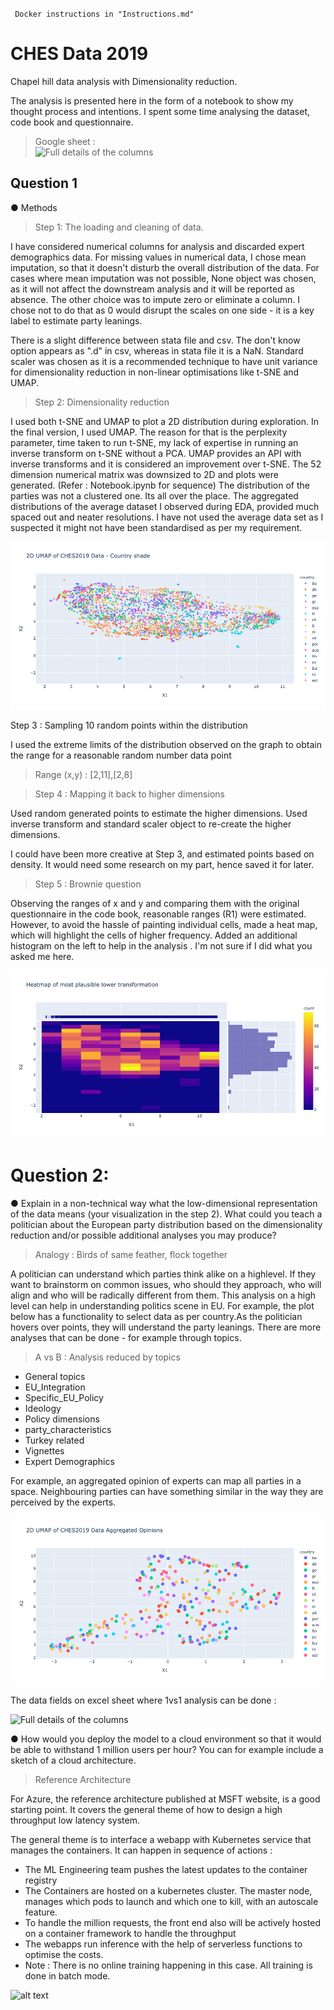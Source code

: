 ` Docker instructions in "Instructions.md"` 


# CHES Data 2019
Chapel hill data analysis with Dimensionality reduction. 

The analysis is presented here in the form of a notebook to show my thought process and intentions. I spent some time analysing the dataset, code book and questionnaire. 
> Google sheet  :  
![Full details of the columns](https://docs.google.com/spreadsheets/d/e/2PACX-1vRMNnnvLPRFYRiw5GduBKtIaw6c9u9vMioiK6ss6GW7TpvXSeHHmsaz0DHbRnzgus-Y6bYTibzx1yGK/pubhtml?gid=1230933217&single=true)

## Question 1 
● Methods

> Step 1: The loading and cleaning of data. 

I have considered numerical columns for analysis and discarded expert demographics data. 
For missing values in numerical data, I chose mean imputation, so that it doesn't disturb the overall distribution of the data. 
For cases where mean imputation was not possible, None object was chosen, as it will not affect the downstream analysis and it will be reported as absence. The other choice was to impute zero or eliminate a column. I chose not to do that as 0 would disrupt the scales on one side - it is a key label to estimate party leanings. 



There is a slight difference between stata file and csv. The don't know option appears as ".d" in csv, whereas in stata file it is a NaN. Standard scaler was chosen as it is a recommended technique to have unit variance for dimensionality reduction in non-linear optimisations like t-SNE and UMAP. 

> Step 2: Dimensionality reduction 

I used both t-SNE and UMAP to plot a 2D distribution during exploration. In the final version, I used UMAP. 
The reason for that is the perplexity parameter, time taken to run t-SNE, my lack of expertise in running an inverse transform on t-SNE without a PCA. UMAP provides an API with inverse transforms and it is considered an improvement over t-SNE.
The 52 dimension numerical matrix was downsized to 2D and plots were generated. (Refer : Notebook.ipynb for sequence)
The distribution of the parties was not a clustered one. Its all over the place. 
The aggregated distributions of the average dataset I observed during EDA, provided much spaced out and neater resolutions. I have not used the average data set as I suspected it might not have been standardised as per my requirement. 

![alt text](/img/newplot.png)


Step 3 : Sampling 10 random points within the distribution

I used the extreme limits of the distribution observed on the graph to obtain the range for a reasonable random number data point
> Range (x,y) : [2,11],[2,8]


> Step 4 : Mapping it back to higher dimensions

Used random generated points to estimate the higher dimensions. Used inverse transform and standard scaler object to re-create the higher dimensions. 

I could have been more creative at Step 3, and estimated points based on density. It would need some research on my part, hence saved it for later. 

> Step 5 : Brownie question

Observing the ranges of x and y and comparing them with the original questionnaire in the code book, reasonable ranges (R1) were estimated. However, to avoid the hassle of painting individual cells, made a heat map, which will highlight the cells of higher frequency. Added an additional histogram on the left to help in the analysis . I'm not sure if I did what you asked me here. 

![alt text](/img/heatmap.png)

# Question 2:
● Explain in a non-technical way what the low-dimensional representation of the data means (your visualization in the step 2). What could you teach a politician about the European party distribution based on the dimensionality reduction and/or possible
additional analyses you may produce?

> Analogy : Birds of same feather, flock together

A politician can understand which parties think alike on a highlevel. If they want to brainstorm on common issues, who should they approach, who will align and who will be radically different from them. This analysis on a high level can help in understanding politics scene in EU. For example, the plot below has a functionality to select data as per country.As the politician hovers over points, they will understand the party leanings. There are more analyses that can be done - for example through topics. 

> A vs B : Analysis reduced by topics
* General topics
* EU_Integration
* Specific_EU_Policy
* Ideology
* Policy dimensions
* party_characteristics
* Turkey related
* Vignettes
* Expert Demographics 

For example, an aggregated opinion of experts can map all parties in a space. Neighbouring parties can have something similar in the way they are perceived by the experts. 

![alt text](/img/aggregated_umap.png)


The data fields on excel sheet where 1vs1 analysis can be done :

![Full details of the columns](https://docs.google.com/spreadsheets/d/e/2PACX-1vRMNnnvLPRFYRiw5GduBKtIaw6c9u9vMioiK6ss6GW7TpvXSeHHmsaz0DHbRnzgus-Y6bYTibzx1yGK/pubhtml?gid=1230933217&single=true)


● How would you deploy the model to a cloud environment so that it would be able to withstand 1 million users per hour? You can for example include a sketch of a cloud
architecture.

> Reference Architecture 

For Azure, the reference architecture published at MSFT website, is a good starting point. It covers the general theme of how to design a high throughput low latency system.  

The general theme is to interface a webapp with Kubernetes service that manages the containers. It can happen in sequence of actions : 

* The ML Engineering team pushes the latest updates to the container registry
* The Containers are hosted on a kubernetes cluster. The master node, manages which pods to launch and which one to kill, with an autoscale feature. 
* To handle the million requests, the front end also will be actively hosted on a container framework to handle the throughput
* The webapps run inference with the help of serverless functions to optimise the costs.
* Note : There is no online training happening in this case. All training is done in batch mode.    

![alt text](https://docs.microsoft.com/en-us/azure/architecture/solution-ideas/media/ai-at-the-edge.svg)

